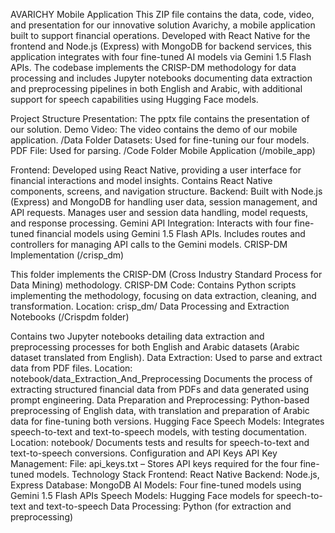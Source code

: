 AVARICHY Mobile Application
This ZIP file contains the data, code, video, and presentation for our innovative solution Avarichy, a mobile application built to support financial operations. Developed with React Native for the frontend and Node.js (Express) with MongoDB for backend services, this application integrates with four fine-tuned AI models via Gemini 1.5 Flash APIs. The codebase implements the CRISP-DM methodology for data processing and includes Jupyter notebooks documenting data extraction and preprocessing pipelines in both English and Arabic, with additional support for speech capabilities using Hugging Face models.

Project Structure
Presentation: The pptx file contains the presentation of our solution.
Demo Video: The video contains the demo of our mobile application.
/Data Folder
Datasets: Used for fine-tuning our four models.
PDF File: Used for parsing.
/Code Folder
Mobile Application (/mobile_app)

Frontend: Developed using React Native, providing a user interface for financial interactions and model insights.
Contains React Native components, screens, and navigation structure.
Backend: Built with Node.js (Express) and MongoDB for handling user data, session management, and API requests.
Manages user and session data handling, model requests, and response processing.
Gemini API Integration: Interacts with four fine-tuned financial models using Gemini 1.5 Flash APIs.
Includes routes and controllers for managing API calls to the Gemini models.
CRISP-DM Implementation (/crisp_dm)

This folder implements the CRISP-DM (Cross Industry Standard Process for Data Mining) methodology.
CRISP-DM Code: Contains Python scripts implementing the methodology, focusing on data extraction, cleaning, and transformation.
Location: crisp_dm/
Data Processing and Extraction Notebooks (/Crispdm folder)

Contains two Jupyter notebooks detailing data extraction and preprocessing processes for both English and Arabic datasets (Arabic dataset translated from English).
Data Extraction: Used to parse and extract data from PDF files.
Location: notebook/data_Extraction_And_Preprocessing
Documents the process of extracting structured financial data from PDFs and data generated using prompt engineering.
Data Preparation and Preprocessing: Python-based preprocessing of English data, with translation and preparation of Arabic data for fine-tuning both versions.
Hugging Face Speech Models: Integrates speech-to-text and text-to-speech models, with testing documentation.
Location: notebook/
Documents tests and results for speech-to-text and text-to-speech conversions.
Configuration and API Keys
API Key Management:
File: api_keys.txt – Stores API keys required for the four fine-tuned models.
Technology Stack
Frontend: React Native
Backend: Node.js, Express
Database: MongoDB
AI Models: Four fine-tuned models using Gemini 1.5 Flash APIs
Speech Models: Hugging Face models for speech-to-text and text-to-speech
Data Processing: Python (for extraction and preprocessing)





